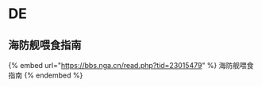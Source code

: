 # DE

## 海防舰喂食指南

{% embed url="https://bbs.nga.cn/read.php?tid=23015479" %}
海防舰喂食指南
{% endembed %}
